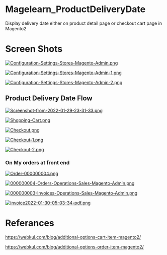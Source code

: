 # Magelearn_ProductDeliveryDate
Display delivery date either on product detail page or checkout cart page in Magento2

# Screen Shots

[![Configuration-Settings-Stores-Magento-Admin.png](https://i.postimg.cc/CLTfpnRN/Configuration-Settings-Stores-Magento-Admin.png)](https://postimg.cc/QVmMptk9)

[![Configuration-Settings-Stores-Magento-Admin-1.png](https://i.postimg.cc/cJrJndKC/Configuration-Settings-Stores-Magento-Admin-1.png)](https://postimg.cc/NyvYhqkv)

[![Configuration-Settings-Stores-Magento-Admin-2.png](https://i.postimg.cc/9X1svZg3/Configuration-Settings-Stores-Magento-Admin-2.png)](https://postimg.cc/MXMsBM8t)

## Product Delivery Date Flow

[![Screenshot-from-2022-01-29-23-31-33.png](https://i.postimg.cc/HxmsPXZc/Screenshot-from-2022-01-29-23-31-33.png)](https://postimg.cc/LqypJYM2)

[![Shopping-Cart.png](https://i.postimg.cc/xjX2phsD/Shopping-Cart.png)](https://postimg.cc/rz23KnXQ)

[![Checkout.png](https://i.postimg.cc/SxfFzhK8/Checkout.png)](https://postimg.cc/18XYLbw5)

[![Checkout-1.png](https://i.postimg.cc/W45BXwg1/Checkout-1.png)](https://postimg.cc/WDJY4r5B)

[![Checkout-2.png](https://i.postimg.cc/4dnrMHQb/Checkout-2.png)](https://postimg.cc/Fd5WkRq7)

### On My orders at front end 

[![Order-000000004.png](https://i.postimg.cc/NjFf6DKp/Order-000000004.png)](https://postimg.cc/FYt4mjgL)

[![000000004-Orders-Operations-Sales-Magento-Admin.png](https://i.postimg.cc/6Q6srm7P/000000004-Orders-Operations-Sales-Magento-Admin.png)](https://postimg.cc/3kqb79Fj)

[![000000003-Invoices-Operations-Sales-Magento-Admin.png](https://i.postimg.cc/qvTHRRp4/000000003-Invoices-Operations-Sales-Magento-Admin.png)](https://postimg.cc/RNXDpv3D)

[![invoice2022-01-30-05-03-34-pdf.png](https://i.postimg.cc/gkRPmRFg/invoice2022-01-30-05-03-34-pdf.png)](https://postimg.cc/1f9dK8zF)




# Referances
https://webkul.com/blog/additional-options-cart-item-magento2/

https://webkul.com/blog/additional-options-order-item-magento2/

